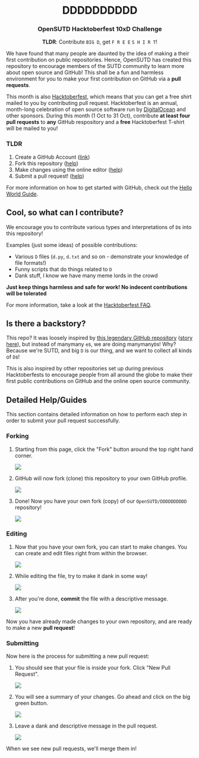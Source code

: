 <h1 align="center">DDDDDDDDDD</h1>
<h3 align="center">OpenSUTD Hacktoberfest 10xD Challenge</h3>
<p align="center"><b>TLDR</b>: Contribute <code>BIG D</code>, get <code>F R E E</code> <code>S H I R T</code>!</p>

We have found that many people are daunted by the idea of making a their first contribution on public repositories. Hence, OpenSUTD has created this repository to encourage members of the SUTD community to learn more about open source and GitHub! This shall be a fun and harmless environment for you to make your first contribution on GitHub via a **pull requests**. 

This month is also [Hacktoberfest](https://hacktoberfest.digitalocean.com/), which means that you can get a free shirt mailed to you by contributing pull request. Hacktoberfest is an annual, month-long celebration of open source software run by [DigitalOcean](https://www.digitalocean.com/) and other sponsors. During this month (1 Oct to 31 Oct), contribute **at least four pull requests** to **any** GitHub respository and a **free** Hacktoberfest T-shirt will be mailed to you!

### TLDR

1. Create a GitHub Account ([link](https://github.com/))
2. Fork this repository ([help](#forking))
3. Make changes using the online editor ([help](#editing))
4. Submit a pull request! ([help](#submitting))

For more information on how to get started with GitHub, check out the [Hello World Guide](https://guides.github.com/activities/hello-world/).

## Cool, so what can I contribute?

We encourage you to contribute various types and interpretations of `D`s into this repository! 

Examples (just some ideas) of possible contributions:

* Various `D` files (`d.py`, `d.txt` and so on - demonstrate your knowledge of file formats!)
* Funny scripts that do things related to `D`
* Dank stuff, I know we have many meme lords in the crowd

**Just keep things harmless and safe for work! No indecent contributions will be tolerated**

For more information, take a look at the [Hacktoberfest FAQ](https://hacktoberfest.digitalocean.com/faq).

## Is there a backstory?

This repo? It was loosely inspired by [this legendary GitHub repository](https://github.com/eeeeeeeeeeeeeeeeeeeeeeeeeeeeeeee/eeeeeeeeeeeeeeeeeeeeeeeeeeeeeeeeeeeeeeeeeeeeeeeeeeeeeeeeeeeeeeeeeeeeeeeeeeeeeeeeeeeeeeeeeeeeeeeeeeee) ([story here](https://linuxwit.ch/blog/2018/12/e98e/)), but instead of manymany `e`s, we are doing manymany`D`s! Why? Because we're SUTD, and big `D` is our thing, and we want to collect all kinds of `D`s!

This is also inspired by other repositories set up during previous Hacktoberfests to encourage people from all around the globe to make their first public contributions on GitHub and the online open source community. 

## Detailed Help/Guides

This section contains detailed information on how to perform each step in order to submit your pull request successfully.

### Forking

1. Starting from this page, click the "Fork" button around the top right hand corner.

   ![](images/fork_1.png)

2. GitHub will now fork (clone) this repository to your own GitHub profile.
   
   ![](images/fork_2.png)

3. Done! Now you have your own fork (copy) of our `OpenSUTD/DDDDDDDDDD` repository!
   
   ![](images/fork_3.png)

### Editing

1. Now that you have your own fork, you can start to make changes. You can create and edit files right from within the browser.
   
   ![](images/edit_1.png)
   
2. While editing the file, try to make it dank in some way!
   
   ![](images/edit_2.png)
   
3. After you're done, **commit** the file with a descriptive message.
   
   ![](images/edit_3.png)

Now you have already made changes to your own repository, and are ready to make a new **pull request**!

### Submitting

Now here is the process for submitting a new pull request:

1. You should see that your file is inside your fork. Click "New Pull Request".
   
   ![](images/submit_1.png)
   
2. You will see a summary of your changes. Go ahead and click on the big green button.
   
   ![](images/submit_2.png)

3. Leave a dank and descriptive message in the pull request.
   
   ![](images/submit_3.png)

When we see new pull requests, we'll merge them in!

